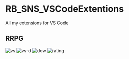 # RB_SNS_VSCodeExtentions
All my extensions for VS Code

## RRPG

![vs](https://vsmarketplacebadge.apphb.com/version-short/SpineNetSystems.rpgle.svg) 
![vs-d](https://vsmarketplacebadge.apphb.com/installs/SpineNetSystems.rpgle.svg) 
![dow](https://vsmarketplacebadge.apphb.com/downloads/SpineNetSystems.rpgle.svg) 
![rating](https://vsmarketplacebadge.apphb.com/rating-star/SpineNetSystems.rpgle.svg)
